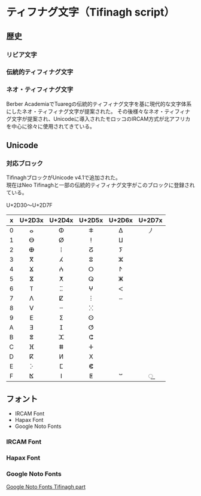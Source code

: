 # ティフナグ文字（Tifinagh script）

## 歴史

### リビア文字
### 伝統的ティフィナグ文字
### ネオ・ティフィナグ文字
Berber AcademiaでTuaregの伝統的ティフィナグ文字を基に現代的な文字体系にしたネオ・ティフィナグ文字が提案された。
その後様々なネオ・ティフィナグ文字が提案され、Unicodeに導入されたモロッコのIRCAM方式が北アフリカを中心に徐々に使用されてきている。

## Unicode

### 対応ブロック
TifinaghブロックがUnicode v4.1で追加された。<br>
現在はNeo Tifinaghと一部の伝統的ティフィナグ文字がこのブロックに登録されている。

U+2D30〜U+2D7F

| x | U+2D3x | U+2D4x | U+2D5x | U+2D6x | U+2D7x |
|:--:|:------:|:------:|:------:|:------:|:------:|
| 0 | ⴰ | ⵀ | ⵐ | ⵠ | ⵰ |
| 1 | ⴱ | ⵁ | ⵑ | ⵡ |  |
| 2 | ⴲ | ⵂ | ⵒ | ⵢ |  |
| 3 | ⴳ | ⵃ | ⵓ | ⵣ | |
| 4 | ⴴ | ⵄ | ⵔ | ⵤ | |
| 5 | ⴵ | ⵅ | ⵕ | ⵥ | |
| 6 | ⴶ | ⵆ | ⵖ | ⵦ | |
| 7 | ⴷ | ⵇ | ⵗ | ⵧ | |
| 8 | ⴸ | ⵈ | ⵘ |  | |
| 9 | ⴹ | ⵉ | ⵙ |  | |
| A | ⴺ | ⵊ | ⵚ |  | |
| B | ⴻ | ⵋ | ⵛ |  | |
| C | ⴼ | ⵌ | ⵜ |  | |
| D | ⴽ | ⵍ | ⵝ |  | |
| E | ⴾ | ⵎ | ⵞ |  | |
| F | ⴿ | ⵏ | ⵟ | ⵯ | ⵿ |

## フォント
- IRCAM Font
- Hapax Font
- Google Noto Fonts

### IRCAM Font

### Hapax Font

### Google Noto Fonts
[Google Noto Fonts Tifinagh part](http://www.google.com/get/noto/#/family/noto-sans-tfng)



